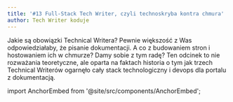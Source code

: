 ```yaml
---
title: '#13 Full-Stack Tech Writer, czyli technoskryba kontra chmura'
author: Tech Writer koduje
---
```


Jakie są obowiązki Technical Writera? Pewnie większość z Was odpowiedziałaby, że
pisanie dokumentacji. A co z budowaniem stron i hostowaniem ich w chmurze? Damy
sobie z tym radę? Ten odcinek to nie rozważania teoretyczne, ale oparta na
faktach historia o tym jak trzech Technical Writerów ogarnęło cały stack
technologiczny i devops dla portalu z dokumentacją.

import AnchorEmbed from '@site/src/components/AnchorEmbed';

<AnchorEmbed episodeId="13-Full-Stack-Tech-Writer--czyli-technoskryba-kontra-chmura-eb28ch/a-a1iptc1" />
